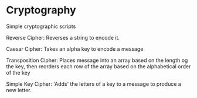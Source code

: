 # Cryptography
 Simple cryptographic scripts

Reverse Cipher: Reverses a string to encode it.

Caesar Cipher: Takes an alpha key to encode a message

Transposition Cipher: Places message into an array based on the length og the 
key, then reorders each row of the array based on the alphabetical order of
the key

Simple Key Cipher: 'Adds' the letters of a key to a message to produce a 
new letter. 
